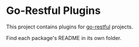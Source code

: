 # Go-Restful Plugins

This project contains plugins for [go-restful](https://github.com/emicklei/go-restful) projects.

Find each package's README in its own folder.